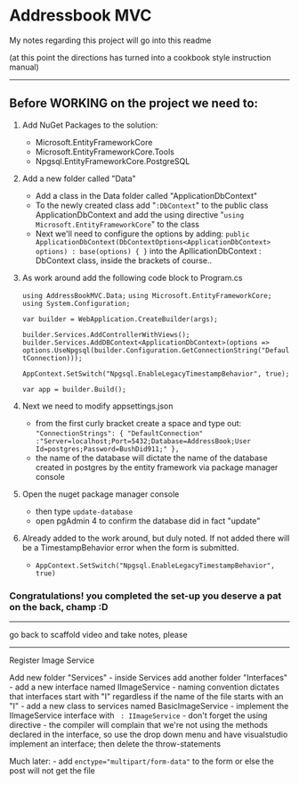 # Addressbook MVC

My notes regarding this project will go into this readme

(at this point the directions has turned into a cookbook style instruction manual)

---

## Before WORKING on the project we need to:

1. Add NuGet Packages to the solution:

    - Microsoft.EntityFrameworkCore
    - Microsoft.EntityFrameworkCore.Tools
    - Npgsql.EntityFrameworkCore.PostgreSQL

2. Add a new folder called "Data"

    - Add a class in the Data folder called "ApplicationDbContext"
    - To the newly created class add "`:DbContext`" to the public class ApplicationDbContext and add the using directive "`using Microsoft.EntityFrameworkCore`" to the class
    - Next we'll need to configure the options by adding:
    `public ApplicationDbContext(DbContextOptions<ApplicationDbContext> options) : base(options) { }` into the ApllicationDbContext : DbContext class, inside the brackets of course..

3. As work around add the following code block to Program.cs

    `using AddressBookMVC.Data;`
    `using Microsoft.EntityFrameworkCore;`
    `using System.Configuration;`

    `var builder = WebApplication.CreateBuilder(args);`
    
    `builder.Services.AddControllerWithViews();`
    `builder.Services.AddDBContext<ApplicationDbContext>(options => options.UseNpgsql(builder.Configuration.GetConnectionString("DefaultConnection)));`

    `AppContext.SetSwitch("Npgsql.EnableLegacyTimestampBehavior", true);`
    
    `var app = builder.Build();`

4. Next we need to modify appsettings.json
    - from the first curly bracket create a space and type out:
    `"ConnectionStrings": {
    "DefaultConnection" :"Server=localhost;Port=5432;Database=AddressBook;User Id=postgres;Password=BushDid911;"
  },`
    - the name of the database will dictate the name of the database created in postgres by the entity framework via package manager console
 
5. Open the nuget package manager console
    - then type `update-database`
    - open pgAdmin 4 to confirm the database did in fact "update"

6.  Already added to the work around, but duly noted. If not added there will be a TimestampBehavior error when the form is submitted.
    - `AppContext.SetSwitch("Npgsql.EnableLegacyTimestampBehavior", true)`

### Congratulations! you completed the set-up you deserve a pat on the back, champ :D

---

go back to scaffold video and take notes, please

---

Register Image Service

Add new folder "Services"
    - inside Services add another folder "Interfaces"
    - add a new interface named IImageService
        - naming convention dictates that interfaces start with "I" regardless if the name of the file starts with an "I"
    - add a new class to services named BasicImageService
        - implement the IImageService interface with ` : IImageService`
        - don't forget the using directive
        - the compiler will complain that we're not using the methods declared in the interface, so use the drop down menu and have visualstudio implement an interface; then delete the throw-statements

Much later:
    - add `enctype="multipart/form-data"` to the form or else the post will not get the file
